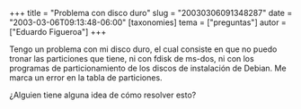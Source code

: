 +++
title = "Problema con disco duro"
slug = "20030306091348287"
date = "2003-03-06T09:13:48-06:00"
[taxonomies]
tema = ["preguntas"]
autor = ["Eduardo Figueroa"]
+++

Tengo un problema con mi disco duro, el cual consiste en que no puedo
tronar las particiones que tiene, ni con fdisk de ms-dos, ni con los
programas de particionamiento de los discos de instalación de Debian. Me
marca un error en la tabla de particiones.

¿Alguien tiene alguna idea de cómo resolver esto?
